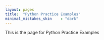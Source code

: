 ```yaml
---
layout: pages
title:  "Python Practice Examples"
minimal_mistakes_skin    : "dark"
---
```


This is the page for Python Practice Examples